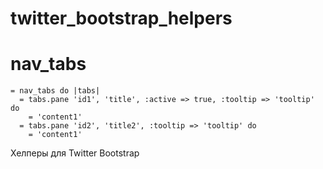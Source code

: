 twitter_bootstrap_helpers
=========================

nav_tabs
========


```
= nav_tabs do |tabs|
  = tabs.pane 'id1', 'title', :active => true, :tooltip => 'tooltip' do
    = 'content1'
  = tabs.pane 'id2', 'title2', :tooltip => 'tooltip' do
    = 'content1'
```



Хелперы для Twitter Bootstrap
